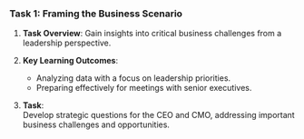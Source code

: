 ### Task 1: **Framing the Business Scenario**

1. **Task Overview**: Gain insights into critical business challenges from a leadership perspective.
   
2. **Key Learning Outcomes**:
   - Analyzing data with a focus on leadership priorities.
   - Preparing effectively for meetings with senior executives.

3. **Task**:  
   Develop strategic questions for the CEO and CMO, addressing important business challenges and opportunities.
